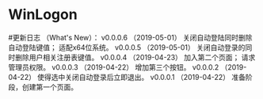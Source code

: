 # WinLogon

#更新日志	（What's New）：
v0.0.0.6	（2019-05-01）
	关闭自动登陆同时删除自动登陆键值；
	适配x64位系统。
v0.0.0.5	（2019-05-01）
	关闭自动登录的同时删除用户相关注册表键值。
v0.0.0.4	（2019-04-23）
	加入第二个页面；
	请求管理员权限。
v0.0.0.3	（2019-04-22）
	增加第三个按钮。
v0.0.0.2	（2019-04-22）
	使得选中关闭自动登录后立即退出。
v0.0.0.1	（2019-04-22）
	准备阶段，创建第一个页面。